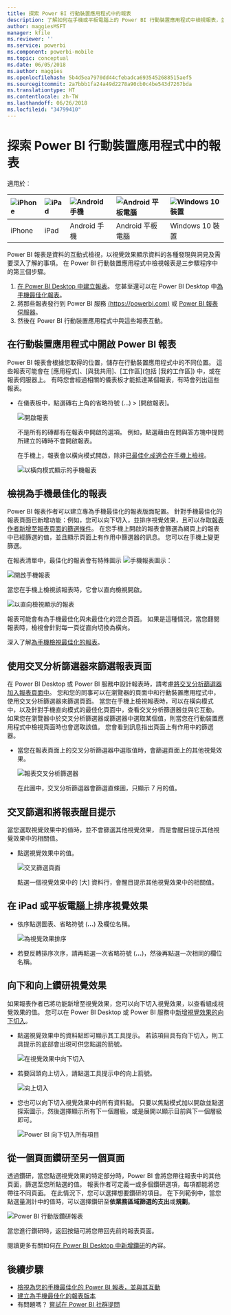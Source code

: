 ```yaml
---
title: 探索 Power BI 行動裝置應用程式中的報表
description: 了解如何在手機或平板電腦上的 Power BI 行動裝置應用程式中檢視報表，並與其互動。 您可以使用 Power BI 服務或 Power BI Desktop 來建立報表，然後在 Mobile Apps 中與其互動。
author: maggiesMSFT
manager: kfile
ms.reviewer: ''
ms.service: powerbi
ms.component: powerbi-mobile
ms.topic: conceptual
ms.date: 06/05/2018
ms.author: maggies
ms.openlocfilehash: 5b4d5ea7970dd44cfebadca6935452688515aef5
ms.sourcegitcommit: 2a7bbb1fa24a49d2278a90cb0c4be543d7267bda
ms.translationtype: HT
ms.contentlocale: zh-TW
ms.lasthandoff: 06/26/2018
ms.locfileid: "34799410"
---
```

# <a name="explore-reports-in-the-power-bi-mobile-apps"></a>探索 Power BI 行動裝置應用程式中的報表
適用於︰

| ![iPhone](media/mobile-reports-in-the-mobile-apps/ios-logo-40-px.png) | ![iPad](media/mobile-reports-in-the-mobile-apps/ios-logo-40-px.png) | ![Android 手機](media/mobile-reports-in-the-mobile-apps/android-logo-40-px.png) | ![Android 平板電腦](media/mobile-reports-in-the-mobile-apps/android-logo-40-px.png) | ![Windows 10 裝置](media/mobile-reports-in-the-mobile-apps/win-10-logo-40-px.png) |
|:--- |:--- |:--- |:--- |:--- |
| iPhone |iPad |Android 手機 |Android 平板電腦 |Windows 10 裝置 |

Power BI 報表是資料的互動式檢視，以視覺效果顯示資料的各種發現與洞見及需要深入了解的事項。 在 Power BI 行動裝置應用程式中檢視報表是三步驟程序中的第三個步驟。

1. [在 Power BI Desktop 中建立報表](desktop-report-view.md)。 您甚至還可以在 Power BI Desktop 中[為手機最佳化報表](mobile-apps-view-phone-report.md)。 
2. 將那些報表發行到 Power BI 服務 [(https://powerbi.com)](https://powerbi.com) 或 [Power BI 報表伺服器](report-server/get-started.md)。  
3. 然後在 Power BI 行動裝置應用程式中與這些報表互動。

## <a name="open-a-power-bi-report-in-the-mobile-app"></a>在行動裝置應用程式中開啟 Power BI 報表
Power BI 報表會根據您取得的位置，儲存在行動裝置應用程式中的不同位置。 這些報表可能會在 [應用程式]、[與我共用]、[工作區]\(包括 [我的工作區]) 中，或在報表伺服器上。 有時您會經過相關的儀表板才能抵達某個報表，有時會列出這些報表。

* 在儀表板中，點選磚右上角的省略符號 (...) > [開啟報表]。
  
  ![開啟報表](media/mobile-reports-in-the-mobile-apps/power-bi-android-open-report-tile.png)
  
  不是所有的磚都有在報表中開啟的選項。 例如，點選藉由在問與答方塊中提問所建立的磚時不會開啟報表。 
  
  在手機上，報表會以橫向模式開啟，除非[已最佳化成適合在手機上檢視](mobile-reports-in-the-mobile-apps.md#view-reports-optimized-for-phones)。
  
  ![以橫向模式顯示的手機報表](media/mobile-reports-in-the-mobile-apps/power-bi-iphone-report-landscape.png)

## <a name="view-reports-optimized-for-phones"></a>檢視為手機最佳化的報表
Power BI 報表作者可以建立專為手機最佳化的報表版面配置。 針對手機最佳化的報表頁面已新增功能：例如，您可以向下切入，並排序視覺效果，且可以存取[報表作者新增至報表頁面的篩選條件](mobile-apps-view-phone-report.md#filter-the-report-page-on-a-phone)。 在您手機上開啟的報表會篩選為網頁上的報表中已經篩選的值，並且顯示頁面上有作用中篩選器的訊息。 您可以在手機上變更篩選。

在報表清單中，最佳化的報表會有特殊圖示 ![手機報表圖示](media/mobile-reports-in-the-mobile-apps/power-bi-phone-report-icon.png)：

![開啟手機報表](media/mobile-reports-in-the-mobile-apps/power-bi-android-phone-report.png)

當您在手機上檢視該報表時，它會以直向檢視開啟。

![以直向檢視顯示的報表](media/mobile-reports-in-the-mobile-apps/07-power-bi-phone-report-portrait.png)

 報表可能會有為手機最佳化與未最佳化的混合頁面。 如果是這種情況，當您翻閱報表時，檢視會針對每一頁從直向切換為橫向。

深入了解[為手機檢視最佳化的報表](mobile-apps-view-phone-report.md)。

## <a name="use-slicers-to-filter-a-report"></a>使用交叉分析篩選器來篩選報表頁面
在 Power BI Desktop 或 Power BI 服務中設計報表時，請考慮[將交叉分析篩選器加入報表頁面中](power-bi-visualization-slicers.md)。 您和您的同事可以在瀏覽器的頁面中和行動裝置應用程式中，使用交叉分析篩選器來篩選頁面。 當您在手機上檢視報表時，可以在橫向模式中，以及針對手機直向模式的最佳化頁面中，查看交叉分析篩選器並與它互動。 如果您在瀏覽器中於交叉分析篩選器或篩選器中選取某個值，則當您在行動裝置應用程式中檢視頁面時也會選取該值。 您會看到訊息指出頁面上有作用中的篩選器。  

* 當您在報表頁面上的交叉分析篩選器中選取值時，會篩選頁面上的其他視覺效果。
  
  ![報表交叉分析篩選器](media/mobile-reports-in-the-mobile-apps/power-bi-android-tablet-report-slicer.png)
  
  在此圖中，交叉分析篩選器會篩選直條圖，只顯示 7 月的值。

## <a name="cross-filter-and-highlight-a-report"></a>交叉篩選和將報表醒目提示
當您選取視覺效果中的值時，並不會篩選其他視覺效果， 而是會醒目提示其他視覺效果中的相關值。

* 點選視覺效果中的值。
  
  ![交叉篩選頁面](media/mobile-reports-in-the-mobile-apps/power-bi-android-tablet-report-highlight.png)
  
  點選一個視覺效果中的 [大] 資料行，會醒目提示其他視覺效果中的相關值。 

## <a name="sort-a-visual-on-an-ipad-or-a-tablet"></a>在 iPad 或平板電腦上排序視覺效果
* 依序點選圖表、省略符號 (**...**) 及欄位名稱。
  
   ![為視覺效果排序](media/mobile-reports-in-the-mobile-apps/power-bi-android-tablet-report-sort.png)
* 若要反轉排序次序，請再點選一次省略符號 (**...**)，然後再點選一次相同的欄位名稱。

## <a name="drill-down-and-up-in-a-visual"></a>向下和向上鑽研視覺效果
如果報表作者已將功能新增至視覺效果，您可以向下切入視覺效果，以查看組成視覺效果的值。 您可以在 Power BI Desktop 或 Power BI 服務中[新增視覺效果的向下切入](power-bi-visualization-drill-down.md)。 

* 點選視覺效果中的資料點即可顯示其工具提示。 若該項目具有向下切入，則工具提示的底部會出現可供您點選的箭號。 
  
  ![在視覺效果中向下切入](media/mobile-reports-in-the-mobile-apps/power-bi-mobile-drill-down-tooltip.png)

* 若要回頭向上切入，請點選工具提示中的向上箭號。
  
  ![向上切入](media/mobile-reports-in-the-mobile-apps/power-bi-mobile-drill-up-tooltip.png)

* 您也可以向下切入視覺效果中的所有資料點。 只要以焦點模式加以開啟並點選探索圖示，然後選擇顯示所有下一個層級，或是展開以顯示目前與下一個層級即可。

   ![Power BI 向下切入所有項目](media/mobile-reports-in-the-mobile-apps/power-bi-drill-down-all.png)

## <a name="drill-through-from-one-page-to-another"></a>從一個頁面鑽研至另一個頁面

透過鑽研，當您點選視覺效果的特定部分時，Power BI 會將您帶往報表中的其他頁面，篩選至您所點選的值。 報表作者可定義一或多個鑽研選項，每項都能將您帶往不同頁面。 在此情況下，您可以選擇想要鑽研的項目。 在下列範例中，當您點選量測計中的值時，可以選擇鑽研至**依業務區域篩選的支出**或**規劃**。

![Power BI 行動版鑽研報表](media/mobile-reports-in-the-mobile-apps/power-bi-mobile-drill-through-it-spent-report.png)

當您進行鑽研時，返回按鈕可將您帶回先前的報表頁面。

閱讀更多有關如何[在 Power BI Desktop 中新增鑽研](desktop-drillthrough.md)的內容。

## <a name="next-steps"></a>後續步驟
* [檢視為您的手機最佳化的 Power BI 報表，並與其互動](mobile-apps-view-phone-report.md)
* [建立為手機最佳化的報表版本](desktop-create-phone-report.md)
* 有問題嗎？ [嘗試在 Power BI 社群提問](http://community.powerbi.com/)

